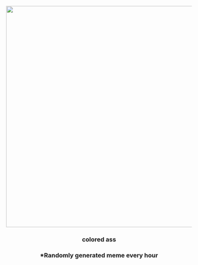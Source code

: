 <p align="center">
        <img src="https://i.redd.it/2dzdkim0n3991.jpg" width="600" height="600">
        </p>
        <h3 align="center">colored ass</h3>
        <h3 align="center">*Randomly generated meme every hour</h3>
    